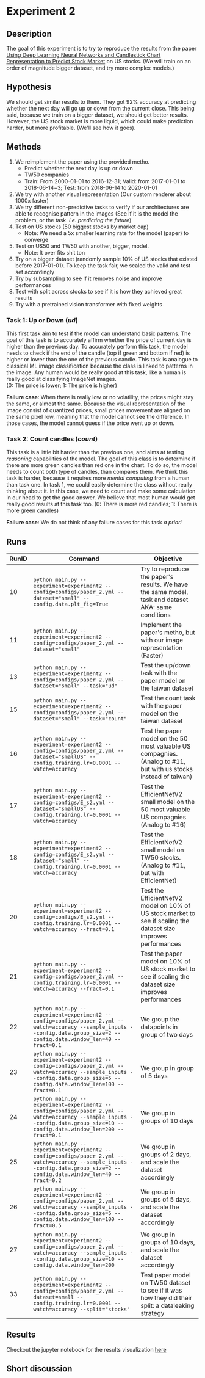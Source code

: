 # Experiment 2

## Description
The goal of this experiment is to try to reproduce the results from the paper [Using Deep Learning Neural Networks and Candlestick Chart Representation to Predict Stock Market](https://arxiv.org/abs/1903.12258)
on US stocks. (We will train on an order of magnitude bigger dataset, and try more complex models.)
## Hypothesis
We should get similar results to them. They got 92% accuracy at predicting whether the next day will go up or down from 
the current close. This being said, because we train on a bigger dataset, we should get better results. However, the US
stock market is more liquid, which could make prediction harder, but more profitable. (We'll see how it goes).

## Methods
1. We reimplement the paper using the provided metho. 
   - Predict whether the next day is up or down
   - TW50 companies
   - Train: From 2000-01-01 to 2016-12-31; Valid: from 2017-01-01 to 2018-06-14=3; Test: from 2018-06-14 to 2020-01-01
2. We try with another visual representation (Our custom renderer about 1000x faster)
3. We try different non-predictive tasks to verify if our architectures are able to recognise pattern in the images 
(See if it is the model the problem, or the task. *i.e. predicting the future*)
4. Test on US stocks (50 biggest stocks by market cap)
   - Note: We need a 5x smaller learning rate for the model (paper) to converge
5. Test on US50 and TW50 with another, bigger, model.
   - Note: It over fits shit ton
6. Try on a bigger dataset (randomly sample 10% of US stocks that existed before 2017-01-01). To keep the task fair, we scaled the valid and test set accordingly
7. Try by subsampling to see if it removes noise and improve performances
8. Test with split across stocks to see if it is how they achieved great results
9. Try with a pretrained vision transformer with fixed weights

### Task 1: Up or Down (*ud*)
This first task aim to test if the model can understand basic patterns. The goal of this task is to accurately affirm 
whether the price of current day is higher than the previous day. To accurately perform this task, the model needs to 
check if the end of the candle (top if green and bottom if red) is higher or lower than the one of the previous candle.
This task is analogue to classical ML image classification because the class is linked to patterns in the image. Any 
human would be really good at this task, like a human is really good at classifying ImageNet images.  
(0: The price is lower; 1: The price is higher)

**Failure case**: When there is really low or no volatility, the prices might stay the same, or almost the same. Because 
the visual representation of the image consist of quantized prices, small prices movement are aligned on the same pixel 
row, meaning that the model cannot see the difference. In those cases, the model cannot guess if the price went up or 
down.

### Task 2: Count candles (*count*)
This task is a little bit harder than the previous one, and aims at testing *reasoning* capabilities of the model.
The goal of this class is to determine if there are more green candles than red one in the chart. To do so, the model 
needs to count both type of candles, than compares them. We think this task is harder, because it requires more 
*mental computing* from a human than task one. In task 1, we could easily determine the class without really thinking 
about it. In this case, we need to count and make some calculation in our head to get the good answer. We believe that 
most human would get really good results at this task too.
(0: There is more red candles; 1: There is more green candles)

**Failure case**: We do not think of any failure cases for this task *a priori*

## Runs
| RunID | Command | Objective                                                                                                         |
|------|-|-------------------------------------------------------------------------------------------------------------------|
| 10   |```python main.py --experiment=experiment2 --config=configs/paper_2.yml --dataset="small" --config.data.plt_fig=True```| Try to reproduce the paper's results. We have the same model, task and dataset AKA: same conditions               |
| 11   |```python main.py --experiment=experiment2 --config=configs/paper_2.yml --dataset="small"```| Implement the paper's metho, but with our image representation (Faster)                                           |
| 13   |```python main.py --experiment=experiment2 --config=configs/paper_2.yml --dataset="small" --task="ud"``` | Test the up/down task with the paper model on the taiwan dataset                                                  |
| 15   |```python main.py --experiment=experiment2 --config=configs/paper_2.yml --dataset="small" --task="count"```| Test the count task with the paper model on the taiwan dataset                                                    |
| 16   |```python main.py --experiment=experiment2 --config=configs/paper_2.yml --dataset="smallUS" --config.training.lr=0.0001 --watch=accuracy``` | Test the paper model on the 50 most valuable US compagnies. (Analog to #11, but with us stocks instead of taiwan) |
| 17   |```python main.py --experiment=experiment2 --config=configs/E_s2.yml --dataset="smallUS" --config.training.lr=0.0001 --watch=accuracy``` | Test the EfficientNetV2 small model on the 50 most valuable US compagnies (Analog to #16)                         |
| 18   | ```python main.py --experiment=experiment2 --config=configs/E_s2.yml --dataset="small" --config.training.lr=0.0001 --watch=accuracy``` | Test the EfficientNetV2 small model on TW50 stocks. (Analog to #11, but with EfficientNet)                        |
| 20   | ```python main.py --experiment=experiment2 --config=configs/E_s2.yml --config.training.lr=0.0001 --watch=accuracy --fract=0.1``` | Test the EfficientNetV2 model on 10% of US stock market to see if scaling the dataset size improves performances  |
| 21   | ```python main.py --experiment=experiment2 --config=configs/paper_2.yml --config.training.lr=0.0001 --watch=accuracy --fract=0.1```| Test the paper model on 10% of US stock market to see if scaling the dataset size improves performances           |
| 22   | ```python main.py --experiment=experiment2 --config=configs/paper_2.yml --watch=accuracy --sample_inputs --config.data.group_size=2 --config.data.window_len=40 --fract=0.1``` | We group the datapoints in group of two days                                                                      |
| 23   | ```python main.py --experiment=experiment2 --config=configs/paper_2.yml --watch=accuracy --sample_inputs --config.data.group_size=5 --config.data.window_len=100 --fract=0.1``` | We group in group of 5 days                                                                                       |
| 24   | ```python main.py --experiment=experiment2 --config=configs/paper_2.yml --watch=accuracy --sample_inputs --config.data.group_size=10 --config.data.window_len=200 --fract=0.1``` | We group in groups of 10 days                                                                                     |
| 25   | ```python main.py --experiment=experiment2 --config=configs/paper_2.yml --watch=accuracy --sample_inputs --config.data.group_size=2 --config.data.window_len=40 --fract=0.2``` | We group in groups of 2 days, and scale the dataset accordingly                                                   |
| 26   | ```python main.py --experiment=experiment2 --config=configs/paper_2.yml --watch=accuracy --sample_inputs --config.data.group_size=5 --config.data.window_len=100 --fract=0.5``` | We group in groups of 5 days, and scale the dataset accordingly                                                   |
| 27   | ```python main.py --experiment=experiment2 --config=configs/paper_2.yml --watch=accuracy --sample_inputs --config.data.group_size=10 --config.data.window_len=200``` | We group in groups of 10 days, and scale the dataset accordingly                                                  |
| 33   | ```python main.py --experiment=experiment2 --config=configs/paper_2.yml --dataset=small --config.training.lr=0.0001 --watch=accuracy --split="stocks"``` | Test paper model on TW50 dataset to see if it was how they did their split: a dataleaking strategy                |

## Results
Checkout the jupyter notebook for the results visualization [here](../notebooks/ablation.ipynb)

## Short discussion

